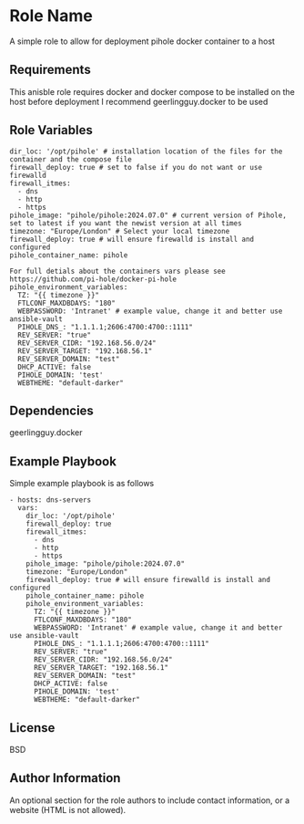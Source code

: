 Role Name
=========

A simple role to allow for deployment pihole docker container to a host

Requirements
------------

This anisble role requires docker and docker compose to be installed on the host before deployment I recommend geerlingguy.docker to be used 

Role Variables
--------------

    dir_loc: '/opt/pihole' # installation location of the files for the container and the compose file
    firewall_deploy: true # set to false if you do not want or use firewalld
    firewall_itmes:
      - dns
      - http
      - https
    pihole_image: "pihole/pihole:2024.07.0" # current version of Pihole, set to latest if you want the newist version at all times
    timezone: "Europe/London" # Select your local timezone
    firewall_deploy: true # will ensure firewalld is install and configured
    pihole_container_name: pihole

    For full detials about the containers vars please see https://github.com/pi-hole/docker-pi-hole
    pihole_environment_variables:
      TZ: "{{ timezone }}"
      FTLCONF_MAXDBDAYS: "180"
      WEBPASSWORD: 'Intranet' # example value, change it and better use ansible-vault
      PIHOLE_DNS_: "1.1.1.1;2606:4700:4700::1111"
      REV_SERVER: "true"
      REV_SERVER_CIDR: "192.168.56.0/24"
      REV_SERVER_TARGET: "192.168.56.1"
      REV_SERVER_DOMAIN: "test"
      DHCP_ACTIVE: false
      PIHOLE_DOMAIN: 'test'
      WEBTHEME: "default-darker"

Dependencies
------------

geerlingguy.docker

Example Playbook
----------------

Simple example playbook is as follows

    - hosts: dns-servers
      vars:
        dir_loc: '/opt/pihole'
        firewall_deploy: true
        firewall_itmes:
          - dns
          - http
          - https
        pihole_image: "pihole/pihole:2024.07.0"
        timezone: "Europe/London"
        firewall_deploy: true # will ensure firewalld is install and configured
        pihole_container_name: pihole
        pihole_environment_variables:
          TZ: "{{ timezone }}"
          FTLCONF_MAXDBDAYS: "180"
          WEBPASSWORD: 'Intranet' # example value, change it and better use ansible-vault
          PIHOLE_DNS_: "1.1.1.1;2606:4700:4700::1111"
          REV_SERVER: "true"
          REV_SERVER_CIDR: "192.168.56.0/24"
          REV_SERVER_TARGET: "192.168.56.1"
          REV_SERVER_DOMAIN: "test"
          DHCP_ACTIVE: false
          PIHOLE_DOMAIN: 'test'
          WEBTHEME: "default-darker"

License
-------

BSD

Author Information
------------------

An optional section for the role authors to include contact information, or a website (HTML is not allowed).
